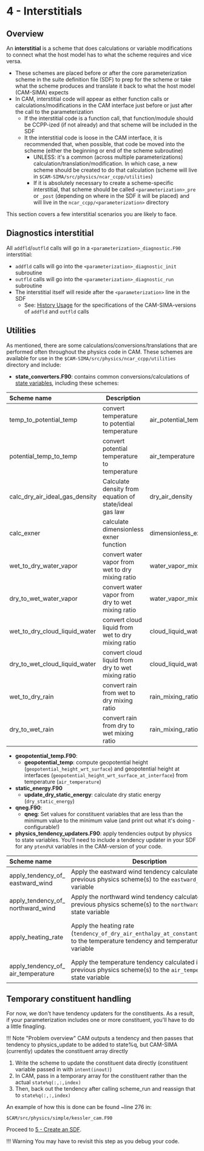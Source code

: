 # 4 - Interstitials
## Overview
An **interstitial** is a scheme that does calculations or variable modifications to connect what the host model has to what the scheme requires and vice versa.

- These schemes are placed before or after the core parameterization scheme in the suite definition file (SDF) to prep for the scheme or take what the scheme produces and translate it back to what the host model (CAM-SIMA) expects
- In CAM, interstitial code will appear as either function calls or calculations/modifications in the CAM interface just before or just after the call to the parameterization
    - If the interstitial code is a function call, that function/module should be CCPP-ized (if not already) and that scheme will be included in the SDF
    - It the interstitial code is loose in the CAM interface, it is recommended that, when possible, that code be moved into the scheme (either the beginning or end of the scheme subroutine)
        - UNLESS: it's a common (across multiple parameterizations) calculation/translation/modification. In which case, a new scheme should be created to do that calculation (scheme will live in `$CAM-SIMA/src/physics/ncar_ccpp/utilities`)
        - If it is absolutely necessary to create a scheme-specific interstitial, that scheme should be called `<parameterization>_pre` or `_post` (depending on where in the SDF it will be placed) and will live in the `ncar_ccpp/<parameterization>` directory

This section covers a few interstitial scenarios you are likely to face.

## Diagnostics interstitial
All `addfld`/`outfld` calls will go in a `<parameterization>_diagnostic.F90` interstitial:

- `addfld` calls will go into the `<parameterization>_diagnostic_init` subroutine
- `outfld` calls will go into the `<parameterization>_diagnostic_run` subroutine
- The interstitial itself will reside after the `<parameterization>` line in the SDF
    - See: [History Usage](../usage/history.md/#adding-a-diagnostic-field-to-the-cam-sima-source-code) for the specifications of the CAM-SIMA-versions of `addfld` and `outfld` calls

## Utilities
As mentioned, there are some calculations/conversions/translations that are performed often throughout the physics code in CAM. These schemes are available for use in the `$CAM-SIMA/src/physics/ncar_ccpp/utilities` directory and include:

- **state_converters.F90**: contains common conversions/calculations of [state variables](../design/ccpp-in-cam-sima.md/#state-and-tendency-variables), including these schemes:

| Scheme name | Description | Output variable | Input variables |  
|:------------|-------------|-----------------|-----------------|
| temp_to_potential_temp | convert temperature to potential temperature | air_potential_temperature | air_temperature<br/>inverse_exner_function |
| potential_temp_to_temp | convert potential temperature to temperature | air_temperature |air_potential_temperature<br/>inverse_exner_function |
| calc_dry_air_ideal_gas_density |  Calculate density from equation of state/ideal gas law | dry_air_density |composition_dependent_gas_constant_of_dry_air<br/>air_pressure_of_dry_air<br/>air_temperature |
| calc_exner | calculate dimensionless exner function |  dimensionless_exner_function |composition_dependent_specific_heat_of_dry_air_at_constant_pressure<br/>composition_dependent_gas_constant_of_dry_air<br/>surface_reference_pressure<br/>air_pressure |
| wet_to_dry_water_vapor | convert water vapor from wet to dry mixing ratio |  water_vapor_mixing_ratio_wrt_dry_air |air_pressure_thickness<br/>air_pressure_thickness_of_dry_air<br/>water_vapor_mixing_ratio_wrt_moist_air_and_condensed_water |
| dry_to_wet_water_vapor | convert water vapor from dry to wet mixing ratio | water_vapor_mixing_ratio_wrt_moist_air_and_condensed_water | air_pressure_thickness<br/>air_pressure_thickness_of_dry_air<br/>water_vapor_mixing_ratio_wrt_dry_air |
| wet_to_dry_cloud_liquid_water | convert cloud liquid from wet to dry mixing ratio | cloud_liquid_water_mixing_ratio_wrt_dry_air | air_pressure_thickness<br/>air_pressure_thickness_of_dry_air<br/>cloud_liquid_water_mixing_ratio_wrt_moist_air_and_condensed_water |
| dry_to_wet_cloud_liquid_water | convert cloud liquid from dry to wet mixing ratio | cloud_liquid_water_mixing_ratio_wrt_moist_air_and_condensed_water | air_pressure_thickness<br/>air_pressure_thickness_of_dry_air<br/>cloud_liquid_water_mixing_ratio_wrt_dry_air |
| wet_to_dry_rain | convert rain from wet to dry mixing ratio | rain_mixing_ratio_wrt_dry_air | air_pressure_thickness<br/>air_pressure_thickness_of_dry_air<br/>rain_mixing_ratio_wrt_moist_air_and_condensed_water |
| dry_to_wet_rain | convert rain from dry to wet mixing ratio |  rain_mixing_ratio_wrt_moist_air_and_condensed_water |air_pressure_thickness<br/>air_pressure_thickness_of_dry_air<br/>rain_mixing_ratio_wrt_dry_air |

- **geopotential_temp.F90**: 
    - **geopotential_temp**: compute geopotential height (`geopotential_height_wrt_surface`) and geopotential height at interfaces (`geopotential_height_wrt_surface_at_interface`) from temperature (`air_temperature`)
- **static_energy.F90**
    - **update_dry_static_energy**: calculate dry static energy (`dry_static_energy`)
- **qneg.F90**:
    - **qneg**: Set values for constituent variables that are less than the minimum value to the minimum value (and print out what it's doing - configurable!)
- **physics_tendency_updaters.F90**: apply tendencies output by physics to state variables. You'll need to include a tendency updater in your SDF for any `ptend%X` variables in the CAM-version of your code.

| Scheme name | Description | Inout variable | Input variable |
|:------------|-------------|----------------|----------------|
| apply_tendency_of_<br/>eastward_wind | Apply the eastward wind tendency calculated in the previous physics scheme(s) to the `eastward_wind` state variable | eastward_wind | tendency_of_eastward_wind_<br/>due_to_model_physics<br/>timestep_for_physics |
| apply_tendency_of_<br/>northward_wind| Apply the northward wind tendency calculated in the previous physics scheme(s) to the `northward_wind` state variable | northward_wind | tendency_of_northward_wind_<br/>due_to_model_physics<br/>timestep_for_physics |
| apply_heating_rate | Apply the heating rate (`tendency_of_dry_air_enthalpy_at_constant_pressure`) to the temperature tendency and temperature state variable | air_temperature<br/>tendency_of_air_temperature_<br/>due_to_model_physics | tendency_of_dry_air_enthalpy_<br/>&ensp;&ensp;at_constant_pressure<br/>composition_dependent_specific_heat_<br/>&ensp;&ensp;of_dry_air_at_constant_pressure<br/>timestep_for_physics |
| apply_tendency_of_<br/>air_temperature | Apply the temperature tendency calculated in the previous physics scheme(s) to the `air_temperature` state variable | air_temperature | tendency_of_air_temperature_<br/>due_to_model_physics<br/>timestep_for_physics |

## Temporary constituent handling
For now, we don't have tendency updaters for the constituents. As a result, if your parameterization includes one or more constituent, you'll have to do a little finagling. 

!!! Note "Problem overview"
    CAM outputs a tendency and then passes that tendency to physics_update to be added to state%q, but CAM-SIMA (currently) updates the constituent array directly

1. Write the scheme to update the constituent data directly (constituent variable passed in with `intent(inout)`)
1. In CAM, pass in a temporary array for the constituent rather than the actual `state%q(:,:,index)`
1. Then, back out the tendency after calling scheme_run and reassign that to `state%q(:,:,index)`

An example of how this is done can be found ~line 276 in:
```
$CAM/src/physics/simple/kessler_cam.F90
```

Proceed to [5 - Create an SDF](create-sdf.md). 

!!! Warning
    You may have to revisit this step as you debug your code.